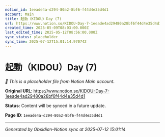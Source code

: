 ```yaml
---
notion_id: 1eeade4a-d294-80a2-8bf6-f44d4e35d4d1
account: Main
title: 起動（KIDOU）Day (7)
url: https://www.notion.so/KIDOU-Day-7-1eeade4ad29480a28bf6f44d4e35d4d1
created_time: 2025-05-09T08:03:00.000Z
last_edited_time: 2025-05-12T08:56:00.000Z
sync_status: placeholder
sync_time: 2025-07-12T15:01:14.970742
---
```


# 起動（KIDOU）Day (7)

*🔄 This is a placeholder file from Notion Main account.*

**Original URL**: https://www.notion.so/KIDOU-Day-7-1eeade4ad29480a28bf6f44d4e35d4d1

**Status**: Content will be synced in a future update.

**Page ID**: `1eeade4a-d294-80a2-8bf6-f44d4e35d4d1`

---

*Generated by Obsidian-Notion sync at 2025-07-12 15:01:14*
